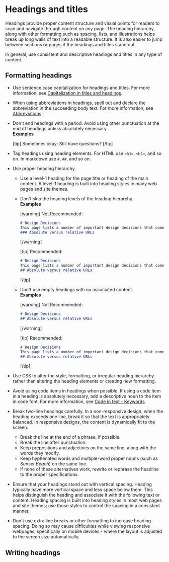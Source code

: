 # Headings and titles

Headings provide proper content structure and visual points for readers to scan and navigate through content on any page. The heading hierarchy, along with other formatting such as spacing, lists, and illustrations helps break up long walls of text into a readable structure. It is also easier to jump between sections or pages if the headings and titles stand out.

In general, use consistent and descriptive headings and titles in any type of content.

## Formatting headings

- Use sentence case capitalization for headings and titles. For more information, see [Capitalization in titles and headings](/docs/3-language-and-grammar/capitalization.md#capitalization-in-titles-and-headings).
- When using abbreviations in headings, spell out and declare the abbreviation in the succeeding body text. For more information, see [Abbreviations](/docs/3-language-and-grammar/abbreviations.md).
- Don't end headings with a period. Avoid using other punctuation at the end of headings unless absolutely necessary.  
  **Examples**  

  [tip] Sometimes okay: Still have questions? [/tip]  

- Tag headings using heading elements. For HTML use `<h1>`, `<h2>`, and so on. In markdown use `#`, `##`, and so on.
- Use proper heading hierarchy.
  - Use a level-1 heading for the page title or heading of the main content. A level-1 heading is built into heading styles in many web pages and site themes.
  - Don't skip the heading levels of the heading hierarchy.  
    **Examples**  

    [warning] Not Recommended:  
    ```md
    # Design Decisions
    This page lists a number of important design decisions that come up frequently.
    ### Absolute versus relative URLs
    ```
    [/warning]  

    [tip] Recommended:  
    ```md
    # Design Decisions
    This page lists a number of important design decisions that come up frequently.
    ## Absolute versus relative URLs
    ```
    [/tip]  

  - Don't use empty headings with no associated content.  
    **Examples**  

    [warning] Not Recommended:  
    ```md
    # Design Decisions
    ## Absolute versus relative URLs
    ```
    [/warning]  

    [tip] Recommended:  
    ```md
    # Design Decisions
    This page lists a number of important design decisions that come up frequently.
    ## Absolute versus relative URLs
    ```
    [/tip]  

- Use CSS to alter the style, formatting, or irregular heading hierarchy rather than altering the heading elements or creating new formatting.
- Avoid using code items in headings when possible. If using a code item in a heading is absolutely necessary, add a descriptive noun to the item in code font. For more information, see [Code in text - Keywords]().
- Break two-line headings carefully. In a non-responsive design, when the heading exceeds one line, break it so that the text is appropriately balanced. In responsive designs, the content is dynamically fit to the screen.
  - Break the line at the end of a phrase, if possible.
  - Break the line after punctuation.
  - Keep prepositions and adjectives on the same line, along with the words they modify.
  - Keep hyphenated words and multiple-word proper nouns (such as *Sunset Beach*) on the same line.
  - If none of these alternatives work, rewrite or rephrase the headline to the proper specifications.
- Ensure that your headings stand out with vertical spacing. Heading typically have more vertical space and less space below them. This helps distinguish the heading and associate it with the following text or content. Heading spacing is built into heading styles in most web pages and site themes; use those styles to control the spacing in a consistent manner.
- Don't use extra line breaks or other formatting to increase heading spacing. Doing so may cause difficulties while viewing responsive webpages, specifically on mobile devices - where the layout is adjusted to the screen size automatically.

## Writing headings
